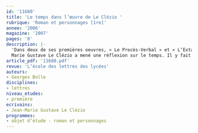 ```yaml
---
id: '11680'
title: 'Le temps dans l’œuvre de Le Clézio '
rubrique: 'Roman et personnages [1re]'
annee: '2006'
magazine: '2007'
pages: '8'
description: |-
  'Dans deux de ses premières oeuvres, « Le Procès-Verbal » et « L’Extase matérielle », Jean-
  Marie Gustave Le Clézio a mené une réflexion sur le temps. Il y fait le constat du destin tragique de l’homme écrasé par le temps et la mort. La réflexion de Le Clézio reflète l’angoisse essentielle de l’être humain : le temps est l’illusion suprême, puisque le présent est ancré dans le passé et qu’il est aussi riche de futur ; il est « invention pure et incessante ».'
article_pdf: '11680.pdf'
revue: 'L’école des lettres des lycées'
auteurs:
- Georges Bolle
disciplines:
- lettres
niveau_etudes:
- première
ecrivains:
- Jean-Marie Gustave Le Clézio
programmes:
- objet d’étude - roman et personnages
---
```

